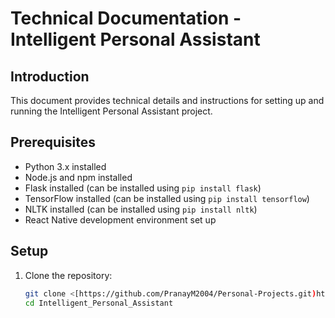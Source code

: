 # Technical Documentation - Intelligent Personal Assistant

## Introduction

This document provides technical details and instructions for setting up and running the Intelligent Personal Assistant project.

## Prerequisites

- Python 3.x installed
- Node.js and npm installed
- Flask installed (can be installed using `pip install flask`)
- TensorFlow installed (can be installed using `pip install tensorflow`)
- NLTK installed (can be installed using `pip install nltk`)
- React Native development environment set up

## Setup

1. Clone the repository:

   ```bash
   git clone <[https://github.com/PranayM2004/Personal-Projects.git)https://github.com/PranayM2004/Personal-Projects.git>
   cd Intelligent_Personal_Assistant
